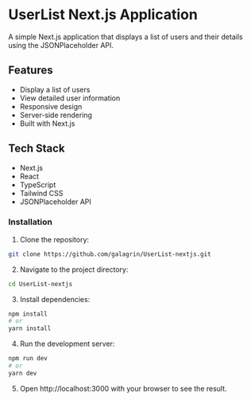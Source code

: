 # UserList Next.js Application

A simple Next.js application that displays a list of users and their details using the JSONPlaceholder API.

## Features

- Display a list of users
- View detailed user information
- Responsive design
- Server-side rendering
- Built with Next.js 

## Tech Stack

- Next.js 
- React
- TypeScript
- Tailwind CSS
- JSONPlaceholder API

### Installation

1. Clone the repository:
```bash
git clone https://github.com/galagrin/UserList-nextjs.git
```
2. Navigate to the project directory:

```bash
cd UserList-nextjs
```
3. Install dependencies:
```bash
npm install
# or
yarn install
```
4. Run the development server:

```bash
npm run dev
# or
yarn dev
```
5. Open http://localhost:3000 with your browser to see the result.

